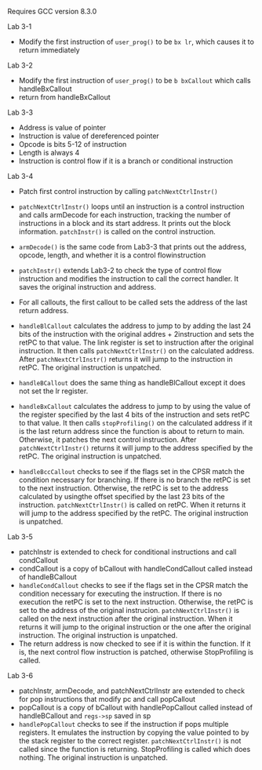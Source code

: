 Requires GCC version 8.3.0

Lab 3-1
- Modify the first instruction of `user_prog()` to be `bx lr`, which causes it to return immediately

Lab 3-2
- Modify the first instruction of `user_prog()` to be `b bxCallout` which calls handleBxCallout
- return from handleBxCallout

Lab 3-3
- Address is value of pointer
- Instruction is value of dereferenced pointer
- Opcode is bits 5-12 of instruction 
- Length is always 4
- Instruction is control flow if it is a branch or conditional instruction

Lab 3-4
- Patch first control instruction by calling `patchNextCtrlInstr()`

- `patchNextCtrlInstr()` loops until an instruction is a control instruction and calls armDecode for each instruction, tracking the number of instructions in a block and its start address. It prints out the block information. `patchInstr()` is called on the control instruction.

- `armDecode()` is the same code from Lab3-3 that prints out the address, opcode, length, and whether it is a control flowinstruction

- `patchInstr()` extends Lab3-2 to check the type of control flow instruction and modifies the instruction to call the correct handler. It saves the original instruction and address.

- For all callouts, the first callout to be called sets the address of the last return address.

- `handleBlCallout` calculates the address to jump to by adding the last 24 bits of the instruction with the original addres + 2instruction and sets the retPC to that value. The link register is set to instruction after the original instruction. It then calls `patchNextCtrlInstr()` on the calculated address. After `patchNextCtrlInstr()` returns it will jump to the instruction in retPC. The original instruction is unpatched.

- `handleBCallout` does the same thing as handleBlCallout except it does not set the lr register.

- `handleBxCallout` calculates the address to jump to by using the value of the register specified by the last 4 bits of the instruction and sets retPC to that value. It then calls `stopProfiling()` on the calculated address if it is the last return address since the function is about to return to main. Otherwise, it patches the next control instruction. After `patchNextCtrlInstr()` returns it will jump to the address specified by the retPC. The original instruction is unpatched.

- `handleBccCallout` checks to see if the flags set in the CPSR match the condition necessary for branching. If there is no branch the retPC is set to the next instruction. Otherwise, the retPC is set to the address calculated by usingthe offset specified by the last 23 bits of the instruction. `patchNextCtrlInstr()` is called on retPC. When it returns it will jump to the address specified by the retPC. The original instruction is unpatched.

Lab 3-5
- patchInstr is extended to check for conditional instructions and call condCallout
- condCallout is a copy of bCallout with handleCondCallout called instead of handleBCallout
- `handleCondCallout` checks to see if the flags set in the CPSR match the condition necessary for executing the instruction. If there is no execution the retPC is set to the next instruction. Otherwise, the retPC is set to the address of the original instrucion. `patchNextCtrlInstr()` is called on the next instruction after the original instruction. When it returns it will jump to the original instruction or the one after the original instruction. The original instruction is unpatched.
- The return address is now checked to see if it is within the function. If it is, the next control flow instruction is patched, otherwise StopProfiling is called.

Lab 3-6
- patchInstr, armDecode, and patchNextCtrlInstr are extended to check for pop instructions that modify pc and call popCallout
- popCallout is a copy of bCallout with handlePopCallout called instead of handleBCallout and `regs->sp` saved in sp
- `handlePopCallout` checks to see if the instruction if pops multiple registers. It emulates the instruction by copying the value pointed to by the stack register to the correct register. `patchNextCtrlInstr()` is not called since the function is returning. StopProfiling is called which does nothing. The original instruction is unpatched.
